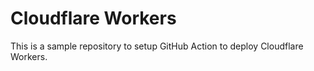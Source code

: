 # Cloudflare Workers

This is a sample repository to setup GitHub Action to deploy Cloudflare Workers.
